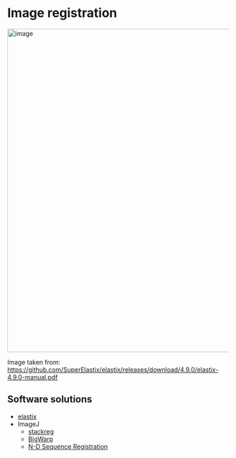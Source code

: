 # Image registration

<img width="732" alt="image" src="https://user-images.githubusercontent.com/2157566/39701434-661922c6-5201-11e8-9978-32e42a1d1406.png">

Image taken from: https://github.com/SuperElastix/elastix/releases/download/4.9.0/elastix-4.9.0-manual.pdf

## Software solutions

- [elastix](https://github.com/SuperElastix/elastix/wiki)
- ImageJ 
  - [stackreg](http://bigwww.epfl.ch/thevenaz/stackreg/)
  - [BigWarp](https://imagej.net/BigWarp)
  - [N-D Sequence Registration](https://github.com/tischi/fiji-plugin-imageRegistration)
